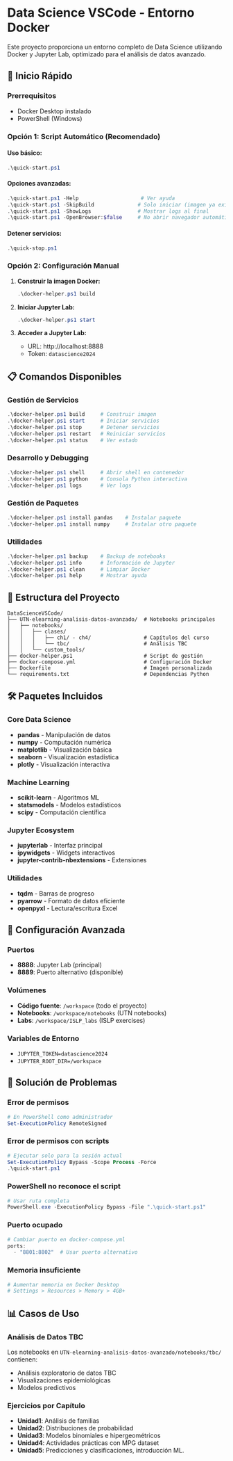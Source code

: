 # Data Science VSCode - Entorno Docker

Este proyecto proporciona un entorno completo de Data Science utilizando Docker y Jupyter Lab, optimizado para el análisis de datos avanzado.

## 🚀 Inicio Rápido

### Prerrequisitos
- Docker Desktop instalado
- PowerShell (Windows)

### Opción 1: Script Automático (Recomendado)

#### Uso básico:
```powershell
.\quick-start.ps1
```

#### Opciones avanzadas:
```powershell
.\quick-start.ps1 -Help                    # Ver ayuda
.\quick-start.ps1 -SkipBuild              # Solo iniciar (imagen ya existe)
.\quick-start.ps1 -ShowLogs               # Mostrar logs al final
.\quick-start.ps1 -OpenBrowser:$false     # No abrir navegador automáticamente
```

#### Detener servicios:
```powershell
.\quick-stop.ps1
```

### Opción 2: Configuración Manual

1. **Construir la imagen Docker:**
   ```powershell
   .\docker-helper.ps1 build
   ```

2. **Iniciar Jupyter Lab:**
   ```powershell
   .\docker-helper.ps1 start
   ```

3. **Acceder a Jupyter Lab:**
   - URL: http://localhost:8888
   - Token: `datascience2024`

## 📋 Comandos Disponibles

### Gestión de Servicios
```powershell
.\docker-helper.ps1 build     # Construir imagen
.\docker-helper.ps1 start     # Iniciar servicios
.\docker-helper.ps1 stop      # Detener servicios
.\docker-helper.ps1 restart   # Reiniciar servicios
.\docker-helper.ps1 status    # Ver estado
```

### Desarrollo y Debugging
```powershell
.\docker-helper.ps1 shell     # Abrir shell en contenedor
.\docker-helper.ps1 python    # Consola Python interactiva
.\docker-helper.ps1 logs      # Ver logs
```

### Gestión de Paquetes
```powershell
.\docker-helper.ps1 install pandas    # Instalar paquete
.\docker-helper.ps1 install numpy     # Instalar otro paquete
```

### Utilidades
```powershell
.\docker-helper.ps1 backup    # Backup de notebooks
.\docker-helper.ps1 info      # Información de Jupyter
.\docker-helper.ps1 clean     # Limpiar Docker
.\docker-helper.ps1 help      # Mostrar ayuda
```

## 📁 Estructura del Proyecto

```
DataScienceVSCode/
├── UTN-elearning-analisis-datos-avanzado/  # Notebooks principales
│   ├── notebooks/
│   │   ├── clases/
│   │   │   ├── ch1/ - ch4/                 # Capítulos del curso
│   │   │   └── tbc/                        # Análisis TBC
│   │   └── custom_tools/
├── docker-helper.ps1                       # Script de gestión
├── docker-compose.yml                      # Configuración Docker
├── Dockerfile                              # Imagen personalizada
└── requirements.txt                        # Dependencias Python
```

## 🛠️ Paquetes Incluidos

### Core Data Science
- **pandas** - Manipulación de datos
- **numpy** - Computación numérica
- **matplotlib** - Visualización básica
- **seaborn** - Visualización estadística
- **plotly** - Visualización interactiva

### Machine Learning
- **scikit-learn** - Algoritmos ML
- **statsmodels** - Modelos estadísticos
- **scipy** - Computación científica

### Jupyter Ecosystem
- **jupyterlab** - Interfaz principal
- **ipywidgets** - Widgets interactivos
- **jupyter-contrib-nbextensions** - Extensiones

### Utilidades
- **tqdm** - Barras de progreso
- **pyarrow** - Formato de datos eficiente
- **openpyxl** - Lectura/escritura Excel

## 🔧 Configuración Avanzada

### Puertos
- **8888**: Jupyter Lab (principal)
- **8889**: Puerto alternativo (disponible)

### Volúmenes
- **Código fuente**: `/workspace` (todo el proyecto)
- **Notebooks**: `/workspace/notebooks` (UTN notebooks)
- **Labs**: `/workspace/ISLP_labs` (ISLP exercises)

### Variables de Entorno
- `JUPYTER_TOKEN=datascience2024`
- `JUPYTER_ROOT_DIR=/workspace`

## 🚨 Solución de Problemas

### Error de permisos
```powershell
# En PowerShell como administrador
Set-ExecutionPolicy RemoteSigned
```

### Error de permisos con scripts
```powershell
# Ejecutar solo para la sesión actual
Set-ExecutionPolicy Bypass -Scope Process -Force
.\quick-start.ps1
```

### PowerShell no reconoce el script
```powershell
# Usar ruta completa
PowerShell.exe -ExecutionPolicy Bypass -File ".\quick-start.ps1"
```

### Puerto ocupado
```powershell
# Cambiar puerto en docker-compose.yml
ports:
  - "8801:8802"  # Usar puerto alternativo
```

### Memoria insuficiente
```powershell
# Aumentar memoria en Docker Desktop
# Settings > Resources > Memory > 4GB+
```

## 📊 Casos de Uso

### Análisis de Datos TBC
Los notebooks en `UTN-elearning-analisis-datos-avanzado/notebooks/tbc/` contienen:
- Análisis exploratorio de datos TBC
- Visualizaciones epidemiológicas
- Modelos predictivos

### Ejercicios por Capítulo
- **Unidad1**: Análisis de familias
- **Unidad2**: Distribuciones de probabilidad
- **Unidad3**: Modelos binomiales e hipergeométricos
- **Unidad4**: Actividades prácticas con MPG dataset
- **Unidad5**: Predicciones y clasificaciones, introducción ML.

